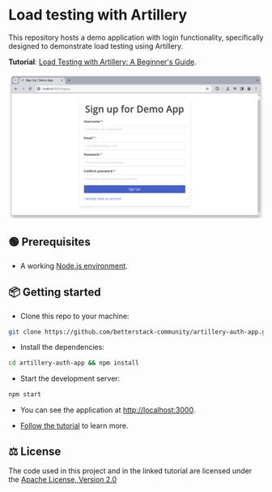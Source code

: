# Load testing with Artillery

This repository hosts a demo application with login functionality, specifically
designed to demonstrate load testing using Artillery.

**Tutorial**:
[Load Testing with Artillery: A Beginner's Guide](https://betterstack.com/community/guides/scaling-nodejs/artillery-intro/).

![Demo App Screenshot](screenshot.png)

## 🟢 Prerequisites

- A working [Node.js environment](https://nodejs.org/en/download).

## 📦 Getting started

- Clone this repo to your machine:

```bash
git clone https://github.com/betterstack-community/artillery-auth-app.git
```

- Install the dependencies:

```bash
cd artillery-auth-app && npm install
```

- Start the development server:

```bash
npm start
```

- You can see the application at [http://localhost:3000](http://localhost:3000).

- [Follow the tutorial](https://betterstack.com/community/guides/scaling-nodejs/artillery-intro/)
  to learn more.

## ⚖ License

The code used in this project and in the linked tutorial are licensed under the
[Apache License, Version 2.0](LICENSE)
